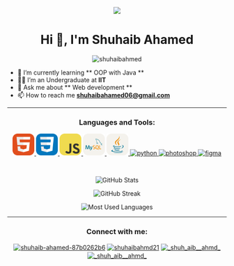 <p align="center" ><img  src = "https://github.com/7oSkaaa/7oSkaaa/blob/main/Images/about_me.gif?raw=true" width = 100px></p>
<h1 align="center">Hi 👋, I'm Shuhaib Ahamed</h1>
<p align="center"> <img src="https://komarev.com/ghpvc/?username=shuhaibahmed&label=Profile%20views&color=0e75b6&style=flat" alt="shuhaibahmed" /> </p>


- 🌱 I’m currently learning ** OOP with Java **
- 🧑‍🎓 I’m an Undergraduate at **IIT**
- 💬 Ask me about ** Web development **
- 📫 How to reach me **shuhaibahamed06@gmail.com**




<hr>
<h3 align="center">Languages and Tools:</h3>
<p align="center"><a href="https://www.w3.org/html/" target="_blank" rel="noreferrer"> <img src="https://github.com/tandpfun/skill-icons/blob/main/icons/HTML.svg" alt="html5" width="50" height="50"/> </a><a href="https://www.w3schools.com/css/" target="_blank" rel="noreferrer"> <img src="https://github.com/tandpfun/skill-icons/blob/main/icons/CSS.svg" alt="css3" width="50" height="50"/> </a> <a href="https://developer.mozilla.org/en-US/docs/Web/JavaScript" target="_blank" rel="noreferrer"> <img src="https://github.com/tandpfun/skill-icons/blob/main/icons/JavaScript.svg" alt="javascript" width="50" height="50"/> </a> <a href="https://www.mysql.com/" target="_blank" rel="noreferrer"> <img src="https://github.com/tandpfun/skill-icons/blob/main/icons/MySQL-Light.svg" alt="mysql" width="50" height="50"/> </a> <a href="https://www.java.com" target="_blank" rel="noreferrer"> <img src="https://github.com/tandpfun/skill-icons/blob/main/icons/Java-Light.svg" alt="java" width="50" height="50"/> </a>  <a href="https://www.python.org" target="_blank" rel="noreferrer"> <img src="https://github.com/Scar1109/skill-icons/blob/main/icons/Python-Light.svg" alt="python" width="50" height="50"/> <a href="https://www.photoshop.com/en" target="_blank" rel="noreferrer"> <img src="https://github.com/Scar1109/skill-icons/blob/Scar1109/icons/Photoshop.svg" alt="photoshop" width="50" height="50"/> </a></a> <a href="https://www.figma.com/" target="_blank" rel="noreferrer"> <img src="https://github.com/Scar1109/skill-icons/blob/main/icons/Figma-Light.svg" alt="figma" width="50" height="50"/> </a> </p>
<br>
<div align="center" >
 
  ![GitHub Stats](https://github-readme-stats.vercel.app/api?username=yaseenmunowwar&show_icons=true&locale=en&theme=algolia&border_radius=20)

  ![GitHub Streak](https://github-readme-streak-stats.herokuapp.com/?user=yaseenmunowwar&theme=algolia&border_radius=20)

  ![Most Used Languages](https://github-readme-stats.vercel.app/api/top-langs/?username=yaseenmunowwar&layout=compact&show_icons=true&theme=algolia&border_radius=20)
 </div> 

<hr>


<h3 align="center">Connect with me:</h3>
<p align="center">
<a href="https://linkedin.com/in/shuhaib-ahamed-87b0262b6" target="blank"><img align="center" src="https://raw.githubusercontent.com/rahuldkjain/github-profile-readme-generator/master/src/images/icons/Social/linked-in-alt.svg" alt="shuhaib-ahamed-87b0262b6" height="50" width="50" /></a>
  <a href="https://fb.com/shuhaibahmd21" target="blank"><img align="center" src="https://raw.githubusercontent.com/rahuldkjain/github-profile-readme-generator/master/src/images/icons/Social/facebook.svg" alt="shuhaibahmd21" height="50" width="50" /></a>
<a href="https://instagram.com/_shuh_aib__ahmd_" target="blank"><img align="center" src="https://raw.githubusercontent.com/rahuldkjain/github-profile-readme-generator/master/src/images/icons/Social/instagram.svg" alt="_shuh_aib__ahmd_" height="50" width="50" /></a>
<a href="https://discord.gg/_shuh_aib__ahmd_" target="blank"><img align="center" src="https://raw.githubusercontent.com/rahuldkjain/github-profile-readme-generator/master/src/images/icons/Social/discord.svg" alt="_shuh_aib__ahmd_" height="50" width="50" /></a>
</p>



